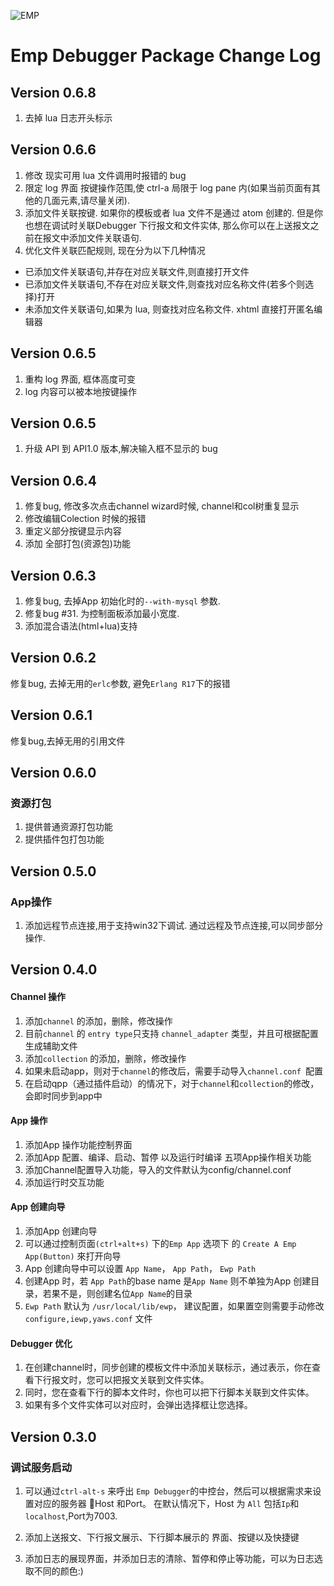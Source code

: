 ![EMP](https://raw.githubusercontent.com/wiki/RYTong/emp-debugger/images/emp.png)
# Emp Debugger Package Change Log

## Version 0.6.8
1. 去掉 lua 日志开头标示

## Version 0.6.6
1. 修改 现实可用 lua 文件调用时报错的 bug
2. 限定 log 界面 按键操作范围,使 ctrl-a 局限于 log pane 内(如果当前页面有其他的几面元素,请尽量关闭).
3. 添加文件关联按键. 如果你的模板或者 lua 文件不是通过 atom 创建的.
    但是你也想在调试时关联Debugger 下行报文和文件实体, 那么你可以在上送报文之前在报文中添加文件关联语句.
4. 优化文件关联匹配规则, 现在分为以下几种情况
  * 已添加文件关联语句,并存在对应关联文件,则直接打开文件
  * 已添加文件关联语句,不存在对应关联文件,则查找对应名称文件(若多个则选择)打开
  * 未添加文件关联语句,如果为 lua, 则查找对应名称文件. xhtml 直接打开匿名编辑器


## Version 0.6.5
1. 重构 log 界面, 框体高度可变
2. log 内容可以被本地按键操作

## Version 0.6.5
1. 升级 API 到 API1.0 版本,解决输入框不显示的 bug

## Version 0.6.4
1. 修复bug, 修改多次点击channel wizard时候, channel和col树重复显示
2. 修改编辑Colection 时候的报错
3. 重定义部分按键显示内容
4. 添加 全部打包(资源包)功能

## Version 0.6.3
1. 修复bug, 去掉App 初始化时的`--with-mysql` 参数.
2. 修复bug #31. 为控制面板添加最小宽度.
3. 添加混合语法(html+lua)支持

## Version 0.6.2
修复bug, 去掉无用的`erlc`参数, 避免`Erlang R17`下的报错

## Version 0.6.1
修复bug,去掉无用的引用文件

## Version 0.6.0
### 资源打包
1. 提供普通资源打包功能
2. 提供插件包打包功能

## Version 0.5.0
### App操作
1. 添加远程节点连接,用于支持win32下调试. 通过远程及节点连接,可以同步部分操作.

## Version 0.4.0
#### Channel 操作
1. 添加`channel` 的添加，删除，修改操作
2. 目前`channel` 的 `entry type`只支持 `channel_adapter` 类型，并且可根据配置生成辅助文件
3. 添加`collection` 的添加，删除，修改操作
4. 如果未启动app，则对于`channel`的修改后，需要手动导入`channel.conf `配置
5. 在启动qpp（通过插件启动）的情况下，对于`channel`和`collection`的修改，会即时同步到app中

#### App 操作
1. 添加App 操作功能控制界面
2. 添加App 配置、编译、启动、暂停 以及运行时编译 五项App操作相关功能
3. 添加Channel配置导入功能，导入的文件默认为config/channel.conf
4. 添加运行时交互功能

#### App 创建向导
1. 添加App 创建向导
2. 可以通过控制页面`(ctrl+alt+s)` 下的`Emp App` 选项下 的 `Create A Emp App(Button)` 來打开向导
3. App 创建向导中可以设置 `App Name`， `App Path`， `Ewp Path`
4. 创建App 时，若 `App Path`的base name 是`App Name` 则不单独为App 创建目录，若果不是，则创建名位`App Name`的目录
5. `Ewp Path` 默认为 `/usr/local/lib/ewp`， 建议配置，如果置空则需要手动修改`configure,iewp,yaws.conf` 文件

#### Debugger 优化
1. 在创建channel时，同步创建的模板文件中添加关联标示，通过表示，你在查看下行报文时，您可以把报文关联到文件实体。
2. 同时，您在查看下行的脚本文件时，你也可以把下行脚本关联到文件实体。
3. 如果有多个文件实体可以对应时，会弹出选择框让您选择。

## Version 0.3.0
### 调试服务启动
1. 可以通过`ctrl-alt-s` 来呼出 `Emp Debugger`的中控台，然后可以根据需求来设置对应的服务器
Host 和Port。
在默认情况下，Host 为 `All` 包括`Ip`和`localhost`,Port为7003.

2. 添加上送报文、下行报文展示、下行脚本展示的 界面、按键以及快捷键
3. 添加日志的展现界面，并添加日志的清除、暂停和停止等功能，可以为日志选取不同的颜色:)
